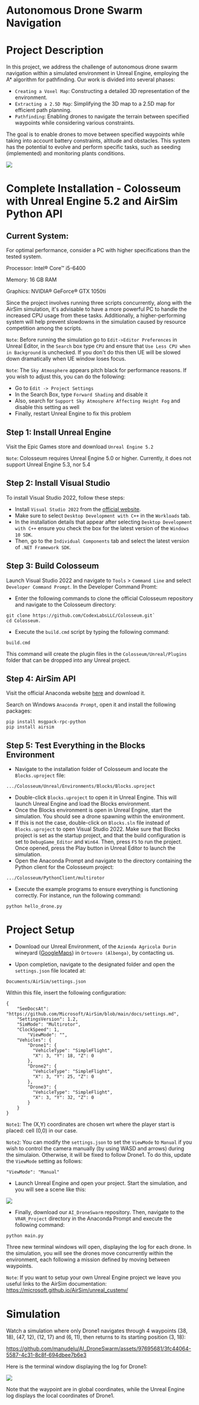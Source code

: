 # Autonomous Drone Swarm Navigation

Project Description
==========================

In this project, we address the challenge of autonomous drone swarm navigation within a simulated environment in Unreal Engine, employing the A* algorithm for pathfinding. Our work is divided into several phases: 
* `Creating a Voxel Map`: Constructing a detailed 3D representation of the environment.
* `Extracting a 2.5D Map`: Simplifying the 3D map to a 2.5D map for efficient path planning.
* `Pathfinding`: Enabling drones to navigate the terrain between specified waypoints while considering various constraints.

The goal is to enable drones to move between specified waypoints while taking into account battery constraints, altitude and obstacles. This system has the potential to evolve and perform specific tasks, such as seeding (implemented) and monitoring plants conditions.

![](media/drone.PNG)

Complete Installation - Colosseum with Unreal Engine 5.2 and AirSim Python API
=============================

Current System:
--------------
For optimal performance, consider a PC with higher specifications than the tested system.

Processor: Intel® Core™ i5-6400

Memory: 16 GB RAM

Graphics: NVIDIA® GeForce® GTX 1050ti

Since the project involves running three scripts concurrently, along with the AirSim simulation, it's advisable to have a more powerful PC to handle the increased CPU usage from these tasks. Additionally, a higher-performing system will help prevent slowdowns in the simulation caused by resource competition among the scripts.

`Note`: Before running the simulation go to `Edit->Editor Preferences` in Unreal Editor, in the `Search` box type `CPU` and ensure that `Use Less CPU when in Background` is unchecked. If you don't do this then UE will be slowed down dramatically when UE window loses focus.

`Note`: The `Sky Atmosphere` appears pitch black for performance reasons. If you wish to adjust this, you can do the following:
* Go to `Edit -> Project Settings`
* In the Search Box, type `Forward Shading` and disable it
* Also, search for `Support Sky Atmosphere Affecting Height Fog` and disable this setting as well
* Finally, restart Unreal Engine to fix this problem

Step 1: Install Unreal Engine 
----------------
Visit the Epic Games store and download `Unreal Engine 5.2`

`Note`: Colosseum requires Unreal Engine 5.0 or higher. Currently, it does not support Unreal Engine 5.3, nor 5.4

Step 2: Install Visual Studio
------------------
To install Visual Studio 2022, follow these steps:

* Install `Visual Studio 2022` from the [official website](https://visualstudio.microsoft.com/it/vs/community/).
* Make sure to select `Desktop Development with C++` in the `Workloads` tab.
* In the installation details that appear after selecting `Desktop Development with C++` ensure you check the box for the latest version of the `Windows 10 SDK`.
* Then, go to the `Individual Components` tab and select the latest version of `.NET Framework SDK`.

Step 3: Build Colosseum
----------------
Launch Visual Studio 2022 and navigate to `Tools` > `Command Line` and select `Developer Command Prompt`. In the Developer Command Promt:

* Enter the following commands to clone the official Colosseum repository and navigate to the Colosseum directory: 
```
git clone https://github.com/CodexLabsLLC/Colosseum.git`
cd Colosseum.
```
* Execute the `build.cmd` script by typing the following command:
```
build.cmd
```
This command will create the plugin files in the `Colosseum/Unreal/Plugins` folder that can be dropped into any Unreal project.

Step 4: AirSim API
----------------------

Visit the official Anaconda website [here](https://www.anaconda.com/) and download it.

Search on Windows `Anaconda Prompt`, open it and install the following packages:
```
pip install msgpack-rpc-python
pip install airsim
```

Step 5: Test Everything in the Blocks Environment 
---------------

* Navigate to the installation folder of Colosseum and locate the `Blocks.uproject` file:
```
.../Colosseum/Unreal/Environments/Blocks/Blocks.uproject 
```
* Double-click `Blocks.uproject` to open it in Unreal Engine. This will launch Unreal Engine and load the Blocks environment.
* Once the Blocks environment is open in Unreal Engine, start the simulation. You should see a drone spawning within the environment.
* If this is not the case, double-click on `Blocks.sln` file instead of `Blocks.uproject` to open Visual Studio 2022. Make sure that Blocks project is set as the startup project, and that the build configuration is set to `DebugGame_Editor` and `Win64`. Then, press `F5` to run the project. Once opened, press the Play button in Unreal Editor to launch the simulation.
* Open the Anaconda Prompt and navigate to the directory containing the Python client for the Colosseum project:
```
.../Colosseum/PythonClient/multirotor
```
  * Execute the example programs to ensure everything is functioning correctly. For instance, run the following command:
```
python hello_drone.py
```

Project Setup
=============================

* Download our Unreal Environment, of the `Azienda Agricola Durin` wineyard ([GoogleMaps](https://www.google.com/maps/@44.055636,8.1158116,3a,75y,172.07h,69.68t/data=!3m7!1e1!3m5!1sD8AFsJmaAaPj43LZ06iMDw!2e0!6shttps:%2F%2Fstreetviewpixels-pa.googleapis.com%2Fv1%2Fthumbnail%3Fpanoid%3DD8AFsJmaAaPj43LZ06iMDw%26cb_client%3Dmaps_sv.tactile.gps%26w%3D203%26h%3D100%26yaw%3D89.79726%26pitch%3D0%26thumbfov%3D100!7i13312!8i6656?coh=205409&entry=ttu)) in `Ortovero (Albenga)`, by contacting us.

* Upon completion, navigate to the designated folder and open the `settings.json` file located at:
```
Documents/AirSim/settings.json
```

Within this file, insert the following configuration:
```
{
	"SeeDocsAt": "https://github.com/Microsoft/AirSim/blob/main/docs/settings.md",
	"SettingsVersion": 1.2,
	"SimMode": "Multirotor",
	"ClockSpeed": 1,
        "ViewMode": "",	
	"Vehicles": {
		"Drone1": {
		  "VehicleType": "SimpleFlight",
		  "X": 3, "Y": 18, "Z": 0
		},
		"Drone2": {
		  "VehicleType": "SimpleFlight",
		  "X": 3, "Y": 25, "Z": 0
		},
		"Drone3": {
		  "VehicleType": "SimpleFlight",
		  "X": 3, "Y": 32, "Z": 0
		}
    }
}
```
`Note1`: The (X,Y) coordinates are chosen wrt where the player start is placed: cell (0,0) in our case.

`Note2`: You can modify the `settings.json` to set the `ViewMode` to `Manual` if you wish to control the camera manually (by using WASD and arrows) during the simulaion. Otherwise, it will be fixed to follow Drone1. To do this, update the `ViewMode` setting as follows:
```
"ViewMode": "Manual"	
```

* Launch Unreal Engine and open your project. Start the simulation, and you will see a scene like this:
  
![](media/vineyard.PNG)
* Finally, download our `AI_DroneSwarm` repository. Then, navigate to the `VR4R_Project` directory in the Anaconda Prompt and execute the following command:
```
python main.py
```

Three new terminal windows will open, displaying the log for each drone. In the simulation, you will see the drones move concurrently within the environment, each following a mission defined by moving between waypoints.

`Note`: If you want to setup your own Unreal Engine project we leave you useful links to the AirSim documentation: https://microsoft.github.io/AirSim/unreal_custenv/

Simulation
===================

Watch a simulation where only Drone1 navigates through 4 waypoints (38, 18), (47, 12), (12, 17) and (6, 11), then returns to its starting position (3, 18):

https://github.com/manudelu/AI_DroneSwarm/assets/97695681/3fc44064-5587-4c31-8c8f-694dbee7b6e3

Here is the terminal window displaying the log for Drone1:

![](media/Console.PNG)

Note that the waypoint are in global coordinates, while the Unreal Engine log displays the local coordinates of Drone1.








